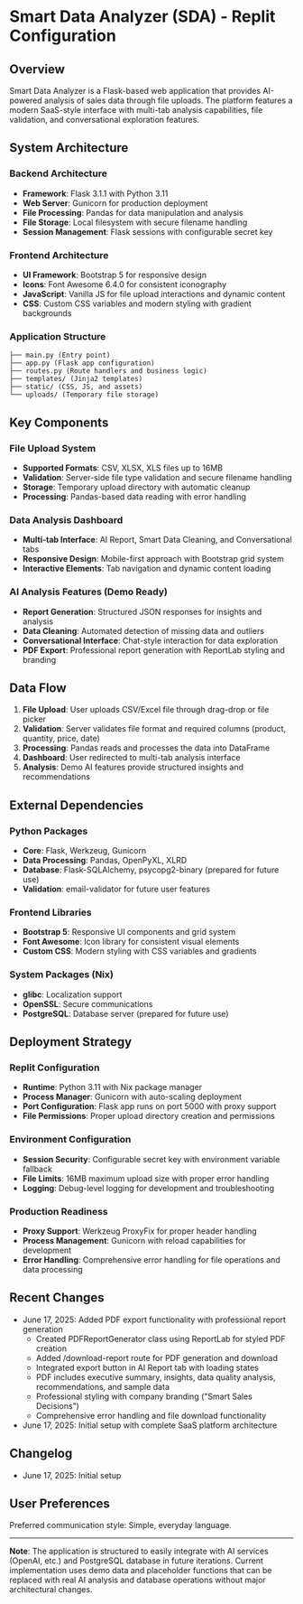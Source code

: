 # Smart Data Analyzer (SDA) - Replit Configuration

## Overview

Smart Data Analyzer is a Flask-based web application that provides AI-powered analysis of sales data through file uploads. The platform features a modern SaaS-style interface with multi-tab analysis capabilities, file validation, and conversational exploration features.

## System Architecture

### Backend Architecture
- **Framework**: Flask 3.1.1 with Python 3.11
- **Web Server**: Gunicorn for production deployment
- **File Processing**: Pandas for data manipulation and analysis
- **File Storage**: Local filesystem with secure filename handling
- **Session Management**: Flask sessions with configurable secret key

### Frontend Architecture
- **UI Framework**: Bootstrap 5 for responsive design
- **Icons**: Font Awesome 6.4.0 for consistent iconography
- **JavaScript**: Vanilla JS for file upload interactions and dynamic content
- **CSS**: Custom CSS variables and modern styling with gradient backgrounds

### Application Structure
```
├── main.py (Entry point)
├── app.py (Flask app configuration)
├── routes.py (Route handlers and business logic)
├── templates/ (Jinja2 templates)
├── static/ (CSS, JS, and assets)
└── uploads/ (Temporary file storage)
```

## Key Components

### File Upload System
- **Supported Formats**: CSV, XLSX, XLS files up to 16MB
- **Validation**: Server-side file type validation and secure filename handling
- **Storage**: Temporary upload directory with automatic cleanup
- **Processing**: Pandas-based data reading with error handling

### Data Analysis Dashboard
- **Multi-tab Interface**: AI Report, Smart Data Cleaning, and Conversational tabs
- **Responsive Design**: Mobile-first approach with Bootstrap grid system
- **Interactive Elements**: Tab navigation and dynamic content loading

### AI Analysis Features (Demo Ready)
- **Report Generation**: Structured JSON responses for insights and analysis
- **Data Cleaning**: Automated detection of missing data and outliers
- **Conversational Interface**: Chat-style interaction for data exploration
- **PDF Export**: Professional report generation with ReportLab styling and branding

## Data Flow

1. **File Upload**: User uploads CSV/Excel file through drag-drop or file picker
2. **Validation**: Server validates file format and required columns (product, quantity, price, date)
3. **Processing**: Pandas reads and processes the data into DataFrame
4. **Dashboard**: User redirected to multi-tab analysis interface
5. **Analysis**: Demo AI features provide structured insights and recommendations

## External Dependencies

### Python Packages
- **Core**: Flask, Werkzeug, Gunicorn
- **Data Processing**: Pandas, OpenPyXL, XLRD
- **Database**: Flask-SQLAlchemy, psycopg2-binary (prepared for future use)
- **Validation**: email-validator for future user features

### Frontend Libraries
- **Bootstrap 5**: Responsive UI components and grid system
- **Font Awesome**: Icon library for consistent visual elements
- **Custom CSS**: Modern styling with CSS variables and gradients

### System Packages (Nix)
- **glibc**: Localization support
- **OpenSSL**: Secure communications
- **PostgreSQL**: Database server (prepared for future use)

## Deployment Strategy

### Replit Configuration
- **Runtime**: Python 3.11 with Nix package manager
- **Process Manager**: Gunicorn with auto-scaling deployment
- **Port Configuration**: Flask app runs on port 5000 with proxy support
- **File Permissions**: Proper upload directory creation and permissions

### Environment Configuration
- **Session Security**: Configurable secret key with environment variable fallback
- **File Limits**: 16MB maximum upload size with proper error handling
- **Logging**: Debug-level logging for development and troubleshooting

### Production Readiness
- **Proxy Support**: Werkzeug ProxyFix for proper header handling
- **Process Management**: Gunicorn with reload capabilities for development
- **Error Handling**: Comprehensive error handling for file operations and data processing

## Recent Changes
- June 17, 2025: Added PDF export functionality with professional report generation
  - Created PDFReportGenerator class using ReportLab for styled PDF creation
  - Added /download-report route for PDF generation and download
  - Integrated export button in AI Report tab with loading states
  - PDF includes executive summary, insights, data quality analysis, recommendations, and sample data
  - Professional styling with company branding ("Smart Sales Decisions")
  - Comprehensive error handling and file download functionality
- June 17, 2025: Initial setup with complete SaaS platform architecture

## Changelog
- June 17, 2025: Initial setup

## User Preferences

Preferred communication style: Simple, everyday language.

---

**Note**: The application is structured to easily integrate with AI services (OpenAI, etc.) and PostgreSQL database in future iterations. Current implementation uses demo data and placeholder functions that can be replaced with real AI analysis and database operations without major architectural changes.